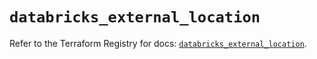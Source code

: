 # `databricks_external_location`

Refer to the Terraform Registry for docs: [`databricks_external_location`](https://registry.terraform.io/providers/databricks/databricks/1.55.0/docs/resources/external_location).
